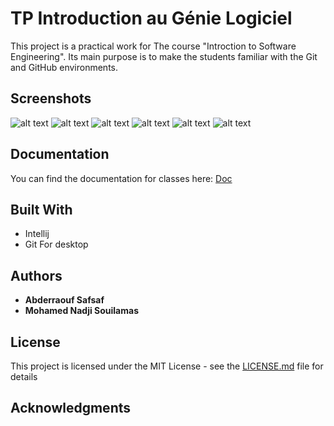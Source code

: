 # TP Introduction au Génie Logiciel
This project is a practical work for The course "Introction to Software Engineering". Its main purpose is to make the students familiar with the Git and GitHub environments.


## Screenshots
![alt text](https://github.com/johnlerouge/TP-IGL/blob/master/Selection_023.jpg?raw=true)
![alt text](https://github.com/johnlerouge/TP-IGL/blob/master/GithubHistory.JPG?raw=true)
![alt text](https://github.com/johnlerouge/TP-IGL/blob/master/Correction%20de%20l'erreur.JPG?raw=true)
![alt text](https://github.com/johnlerouge/TP-IGL/blob/master/Erreur%20test%20unitaire.JPG?raw=true)
![alt text](https://github.com/johnlerouge/TP-IGL/blob/master/Correction%20de%20l'erreur.JPG?raw=true)
![alt text](https://github.com/johnlerouge/TP-IGL/blob/master/ResolvingConflict.JPG?raw=true)
## Documentation
You can find the documentation for classes here: [Doc](https://github.com/johnlerouge/TP-IGL/tree/master/Doc)
## Built With
*  Intellij
*  Git For desktop

## Authors
* **Abderraouf Safsaf**
* **Mohamed Nadji Souilamas**

## License

This project is licensed under the MIT License - see the [LICENSE.md](LICENSE.md) file for details

## Acknowledgments
